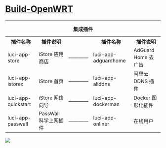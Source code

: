 <a href="https://github.com/Joshua-DinG/Build-OpenWRT">
   <h1>Build-OpenWRT</h1>
</a>
<hr>




<table>
    <caption><b>集成插件</b></caption>
	<tr>
			 <th rowspan="">插件名称</th>
			<th rowspan="">插件说明</th>
			<th rowspan=""> </th>
			<th rowspan="">插件名称</th>
			<th rowspan="">插件说明</th>
	</tr>
	<tr>
			<td>luci-app-store</td>
			<td>iStore 应用商店</td>
		   <td>————</td>
			<td>luci-app-adguardhome</td>
		   <td>AdGuard Home 去广告</td>
	</tr>
	<tr>
			<td>luci-app-istorex</td>
			<td>iStore 首页</td>
			<td>————</td>
			<td>luci-app-aliddns</td>
		   <td>阿里云 DDNS 插件</td>
	</tr>
	<tr>
			<td>luci-app-quickstart</td>
			<td>iStore 网络向导</td>
			<td>————</td>
			<td>luci-app-dockerman</td>
		   <td>Docker 图形化插件</td>
	</tr>
	<tr>
		  <td>luci-app-passwall</td>
		  <td>PassWall 科学上网插件</td>
		  <td>————</td>
		  <td>luci-app-onliner</td>  
		  <td>在线用户</td>
	</tr>
</table>




![](https://cdn.jsdelivr.net/gh/Dtyyyyyy/PicGoIMG/img/68747470733a2f2f7777772e73616665776562636e2e636f6d2f696d672f77616c6c2d6d696e2e706e67.png)

